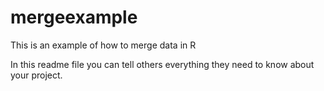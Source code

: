# mergeexample
This is an example of how to merge data in R

In this readme file you can tell others everything they need to know about your project.
